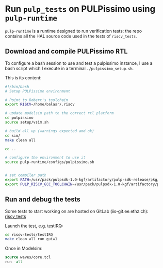# Run `pulp_tests` on PULPissimo using `pulp-runtime`
`pulp-runtime` is a runtime designed to run verification tests: the repo contains all the HAL source code used in the tests of `riscv_tests`.


## Download and compile PULPissimo RTL

To configure a bash session to use and test a pulpissimo instance, I use a bash script which I execute in a terminal `./pulpissimo_setup.sh`.

This is its content:
```bash
#!/bin/bash
# Setup PULPissimo environment

# Point to Robert's toolchain
export RISCV=/home/balasr/.riscv

# update modelsim path to the correct rtl platform
cd pulpissimo
source setup/vsim.sh

# build all up (warnings expected and ok)
cd sim/
make clean all

cd ..

# configure the environment to use it
source pulp-runtime/configs/pulpissimo.sh


# set compiler path
export PATH=/usr/pack/pulpsdk-1.0-kgf/artifactory/pulp-sdk-release/pkg/pulp_riscv_gcc/1.0.13/bin/:$PATH
export PULP_RISCV_GCC_TOOLCHAIN=/usr/pack/pulpsdk-1.0-kgf/artifactory/pulp-sdk-release/pkg/pulp_riscv_gcc/1.0.13
```

## Run and debug the tests
Some tests to start working on are hosted on GitLab (iis-git.ee.ethz.ch): 
[riscv_tests](https://iis-git.ee.ethz.ch/pulp-sw/riscv_tests) 

Launch the test, e.g. testIRQ:
```bash
cd riscv-tests/testIRQ
make clean all run gui=1
```
Once in Modelsim:
```tcl
source waves/core.tcl
run -all
```
